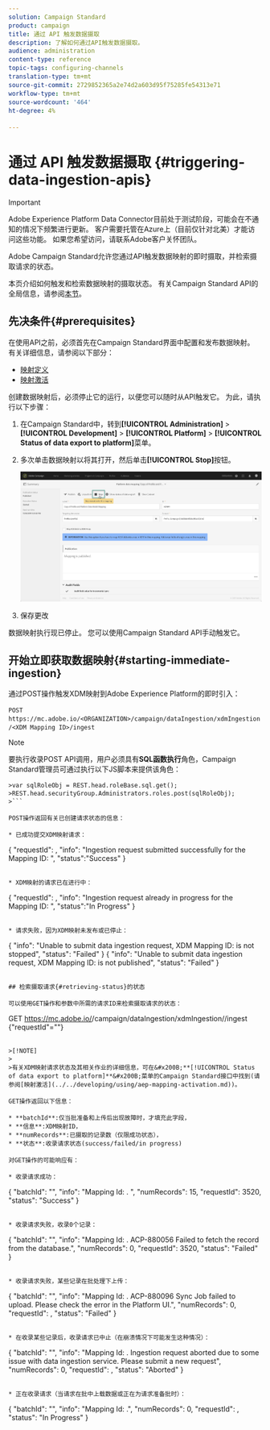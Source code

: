 ```yaml
---
solution: Campaign Standard
product: campaign
title: 通过 API 触发数据摄取
description: 了解如何通过API触发数据摄取。
audience: administration
content-type: reference
topic-tags: configuring-channels
translation-type: tm+mt
source-git-commit: 2729852365a2e74d2a603d95f75285fe54313e71
workflow-type: tm+mt
source-wordcount: '464'
ht-degree: 4%

---
```



# 通过 API 触发数据摄取 {#triggering-data-ingestion-apis}

>[!IMPORTANT]
>
>Adobe Experience Platform Data Connector目前处于测试阶段，可能会在不通知的情况下频繁进行更新。 客户需要托管在Azure上（目前仅针对北美）才能访问这些功能。 如果您希望访问，请联系Adobe客户关怀团队。

Adobe Campaign Standard允许您通过API触发数据映射的即时摄取，并检索摄取请求的状态。

本页介绍如何触发和检索数据映射的摄取状态。 有关Campaign Standard API的全局信息，请参阅[本节](../../api/using/get-started-apis.md)。

## 先决条件{#prerequisites}

在使用API之前，必须首先在Campaign Standard界面中配置和发布数据映射。 有关详细信息，请参阅以下部分：

* [映射定义](../../developing/using/aep-mapping-definition.md)
* [映射激活](../../developing/using/aep-mapping-activation.md)

创建数据映射后，必须停止它的运行，以便您可以随时从API触发它。 为此，请执行以下步骤：

1. 在Campaign Standard中，转到&#x200B;**[!UICONTROL Administration]** > **[!UICONTROL Development]** > **[!UICONTROL Platform]** > **[!UICONTROL Status of data export to platform]**&#x200B;菜单。

1. 多次单击数据映射以将其打开，然后单击&#x200B;**[!UICONTROL Stop]**&#x200B;按钮。

   ![](assets/aep_datamapping_stop.png)

1. 保存更改

数据映射执行现已停止。 您可以使用Campaign Standard API手动触发它。

## 开始立即获取数据映射{#starting-immediate-ingestion}

通过POST操作触发XDM映射到Adobe Experience Platform的即时引入：

`POST https://mc.adobe.io/<ORGANIZATION>/campaign/dataIngestion/xdmIngestion/<XDM Mapping ID>/ingest`

>[!NOTE]
>
>要执行收录POST API调用，用户必须具有&#x200B;**SQL函数执行**&#x200B;角色，Campaign Standard管理员可通过执行以下JS脚本来提供该角色：
>
>
```
>var sqlRoleObj = REST.head.roleBase.sql.get();
>REST.head.securityGroup.Administrators.roles.post(sqlRoleObj);
>```

POST操作返回有关已创建请求状态的信息：

* 已成功提交XDM映射请求：

```
{
"requestId": <value>,
"info": "Ingestion request submitted successfully for the Mapping ID: <value>",
"status":"Success"
}
```

* XDM映射的请求已在进行中：

```
{
"requestId": <value>,
"info": "Ingestion request already in progress for the Mapping ID: <value>",
"status":"In Progress"
}
```

* 请求失败，因为XDM映射未发布或已停止：

```
{
"info": "Unable to submit data ingestion request, XDM Mapping ID: <value> is not stopped",
"status": "Failed"
}
{
"info": "Unable to submit data ingestion request, XDM Mapping ID: <value> is not published",
"status": "Failed"
}
```

## 检索摄取请求{#retrieving-status}的状态

可以使用GET操作和参数中所需的请求ID来检索摄取请求的状态：

```
GET https://mc.adobe.io/<ORGANIZATION>/campaign/dataIngestion/xdmIngestion/<XDM Mapping ID>/ingest
{"requestId"="<value>"}
```

>[!NOTE]
>
>有关XDM映射请求状态及其相关作业的详细信息，可在&#x200B;**[!UICONTROL Status of data export to platform]**&#x200B;菜单的Campaign Standard接口中找到(请参阅[映射激活](../../developing/using/aep-mapping-activation.md))。

GET操作返回以下信息：

* **batchId**:仅当批准备和上传后出现故障时，才填充此字段，
* **信息**:XDM映射ID，
* **numRecords**:已摄取的记录数（仅限成功状态），
* **状态**:收录请求状态(success/failed/in progress)

对GET操作的可能响应有：

* 收录请求成功：

   ```
   {
   "batchId": "",
   "info": "Mapping Id: <value>. ",
   "numRecords": 15,
   "requestId": 3520,
   "status": "Success"
   }
   ```

* 收录请求失败，收录0个记录：

   ```
   {
   "batchId": "",
   "info": "Mapping Id: <value>. ACP-880056 Failed to fetch the record from the database.",
   "numRecords": 0,
   "requestId": 3520,
   "status": "Failed"
   }
   ```

* 收录请求失败，某些记录在批处理下上传：

   ```
   {
   "batchId": "<value>",
   "info": "Mapping Id: <value>. ACP-880096 Sync Job failed to upload. Please check the error in the Platform UI.",
   "numRecords": 0,
   "requestId": <value>,
   "status": "Failed"
   }
   ```

* 在收录某些记录后，收录请求已中止（在崩溃情况下可能发生这种情况）：

   ```
   {
   "batchId": "",
   "info": "Mapping Id: <value>. Ingestion request aborted due to some issue with data ingestion service. Please submit a new request",
   "numRecords": 0,
   "requestId": <value>,
   "status": "Aborted"
   }
   ```

* 正在收录请求（当请求在批中上载数据或正在为请求准备批时）：

   ```
   {
   "batchId": "",
   "info": "Mapping Id: <value>.",
   "numRecords": 0,
   "requestId": <value>,
   "status": "In Progress"
   }
   ```
